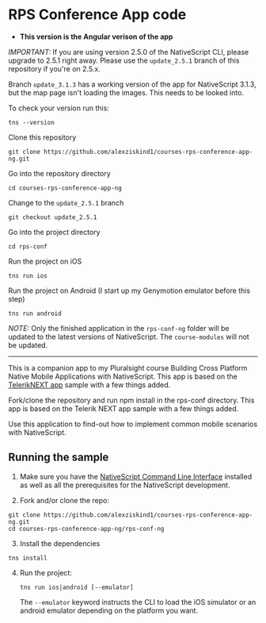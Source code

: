# RPS Conference App code 


* **This version is the Angular verison of the app**

*IMPORTANT:* If you are using version 2.5.0 of the NativeScript CLI, please upgrade to 2.5.1 right away. 
Please use the ```update_2.5.1``` branch of this repository if you're on 2.5.x.

Branch ```update_3.1.3``` has a working version of the app for NativeScript 3.1.3, but the map page isn't loading the images. This needs to be looked into.

To check your version run this:
```
tns --version
```


Clone this repository
```
git clone https://github.com/alexziskind1/courses-rps-conference-app-ng.git
```

Go into the repository directory
```
cd courses-rps-conference-app-ng
```

Change to the ```update_2.5.1``` branch
```
git checkout update_2.5.1
```

Go into the project directory
```
cd rps-conf
```

Run the project on iOS
```
tns run ios
```

Run the project on Android (I start up my Genymotion emulator before this step)
```
tns run android
```

*NOTE:* Only the finished application in the ```rps-conf-ng``` folder will be updated to the latest versions of NativeScript. The ```course-modules``` will not be updated.


------------
This is a companion app to my Pluralsight course Building Cross Platform Native Mobile Applications with NativeScript.
This app is based on the [TelerikNEXT app](https://github.com/NativeScript/sample-TelerikNEXT/) sample with a few things added.

Fork/clone the repository and run npm install in the rps-conf directory. 
This app is based on the Telerik NEXT app sample with a few things added.

Use this application to find-out how to implement common mobile scenarios with NativeScript.

## Running the sample

1. Make sure you have the [NativeScript Command Line Interface](https://www.npmjs.com/package/nativescript) installed as well as all the prerequisites for the NativeScript development.

2. Fork and/or clone the repo:
  ```
  git clone https://github.com/alexziskind1/courses-rps-conference-app-ng.git
  cd courses-rps-conference-app-ng/rps-conf-ng
  ```
3. Install the dependencies
  ```
  tns install
  ```

4. Run the project:

    `tns run ios|android [--emulator]`

    The `--emulator` keyword instructs the CLI to load the iOS simulator or an android emulator depending on the platform you want.

